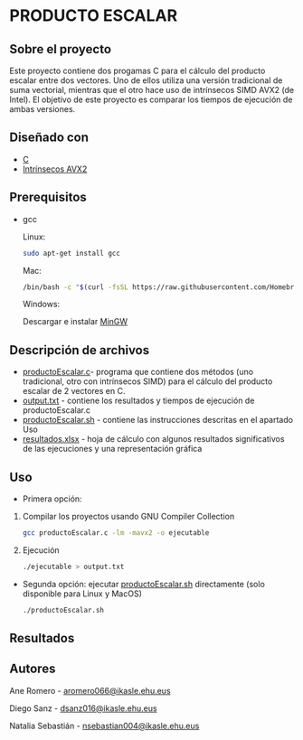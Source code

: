 
# PRODUCTO ESCALAR

## Sobre el proyecto

Este proyecto contiene dos progamas C para el cálculo del producto escalar entre dos vectores.  Uno de ellos utiliza una versión tradicional de suma vectorial, mientras que el otro hace uso de intrínsecos SIMD AVX2  (de Intel). El objetivo de este proyecto es comparar los tiempos de ejecución de ambas versiones.



## Diseñado con 
* [C](https://www.cprogramming.com/)
* [Intrínsecos AVX2](https://www.intel.es/content/www/es/es/architecture-and-technology/avx-512-overview.html)


## Prerequisitos

* gcc

	Linux:
  ```sh
  sudo apt-get install gcc
  ```
	Mac:
  ```sh
  /bin/bash -c "$(curl -fsSL https://raw.githubusercontent.com/Homebrew/install/HEAD/install.sh)"
  ```
	Windows:

	Descargar e instalar [MinGW](https://sourceforge.net/projects/mingw/)


## Descripción de archivos

* [productoEscalar.c](productoEscalar.c)- programa que contiene dos métodos (uno tradicional, otro con intrínsecos SIMD) para el cálculo del producto escalar de 2 vectores en C. 
* [output.txt](output.txt) - contiene los resultados y tiempos de ejecución de productoEscalar.c
* [productoEscalar.sh](productoEscalar.sh) - contiene las instrucciones descritas en el apartado Uso
* [resultados.xlsx](resultados.xlsx) - hoja de cálculo con algunos resultados significativos de las ejecuciones y una representación gráfica

## Uso
* Primera opción:
1. Compilar los proyectos usando GNU Compiler Collection
	 ```sh
  	gcc productoEscalar.c -lm -mavx2 -o ejecutable
 	 ```
	
2. Ejecución
   ```sh
   ./ejecutable > output.txt
   ```
* Segunda opción: ejecutar [productoEscalar.sh](productoEscalar.sh) directamente (solo disponible para Linux y MacOS)
 	```sh
  	./productoEscalar.sh
 	 ```
 
## Resultados



## Autores

Ane Romero  - aromero066@ikasle.ehu.eus

Diego Sanz - dsanz016@ikasle.ehu.eus

Natalia Sebastián  - nsebastian004@ikasle.ehu.eus




